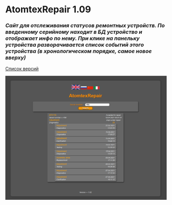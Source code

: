 # AtomtexRepair 1.09    
### <i>Сайт для отслеживания статусов ремонтных устройств. По введенному серийному находит в БД устройство и отображает инфо по нему. При клике на панельку устройства разворачивается список событий этого устройства (в хронологическом порядке, самое новое вверху)</i> 

[Список версий](./VERSION.md)

![alt tag](rep_fon.png)

[comment]: <> (![alt tag]&#40;fon.png&#41;)
